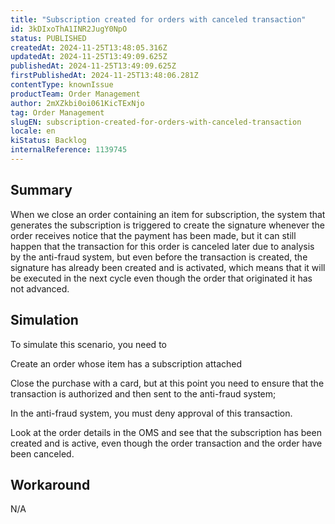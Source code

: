 ```yaml
---
title: "Subscription created for orders with canceled transaction"
id: 3kDIxoThA1INR2JugY0NpO
status: PUBLISHED
createdAt: 2024-11-25T13:48:05.316Z
updatedAt: 2024-11-25T13:49:09.625Z
publishedAt: 2024-11-25T13:49:09.625Z
firstPublishedAt: 2024-11-25T13:48:06.281Z
contentType: knownIssue
productTeam: Order Management
author: 2mXZkbi0oi061KicTExNjo
tag: Order Management
slugEN: subscription-created-for-orders-with-canceled-transaction
locale: en
kiStatus: Backlog
internalReference: 1139745
---
```


## Summary


When we close an order containing an item for subscription, the system that generates the subscription is triggered to create the signature whenever the order receives notice that the payment has been made, but it can still happen that the transaction for this order is canceled later due to analysis by the anti-fraud system, but even before the transaction is created, the signature has already been created and is activated, which means that it will be executed in the next cycle even though the order that originated it has not advanced.


##

## Simulation


To simulate this scenario, you need to

Create an order whose item has a subscription attached

Close the purchase with a card, but at this point you need to ensure that the transaction is authorized and then sent to the anti-fraud system;

In the anti-fraud system, you must deny approval of this transaction.

Look at the order details in the OMS and see that the subscription has been created and is active, even though the order transaction and the order have been canceled.


##

## Workaround


N/A





